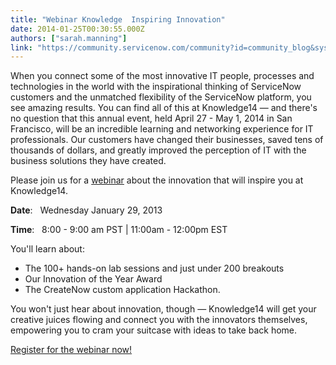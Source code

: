 ```yaml
---
title: "Webinar Knowledge  Inspiring Innovation"
date: 2014-01-25T00:30:55.000Z
authors: ["sarah.manning"]
link: "https://community.servicenow.com/community?id=community_blog&sys_id=59fde22ddbd0dbc01dcaf3231f961916"
---
```

<p class="p1">When you connect some of the most innovative IT people, processes and technologies in the world with the inspirational thinking of ServiceNow customers and the unmatched flexibility of the ServiceNow platform, you see amazing results. You can find all of this at Knowledge14 — and there's no question that this annual event, held April 27 - May 1, 2014 in San Francisco, will be an incredible learning and networking experience for IT professionals. Our customers have changed their businesses, saved tens of thousands of dollars, and greatly improved the perception of IT with the business solutions they have created.</p><p class="p2"></p><p class="p2">Please join us for a <a title="fo.servicenow.com/LP=2131" href="http://info.servicenow.com/LP=2131">webinar</a> about the innovation that will inspire you at Knowledge14.</p><p class="p1"></p><p class="p1"><strong>Date</strong>:   Wednesday January 29, 2013</p><p class="p1"><strong>Time</strong>:   8:00 - 9:00 am PST | 11:00am - 12:00pm EST</p><p class="p2"></p><p class="p1"> You'll learn about:</p><ul><li>The 100+ hands-on lab sessions and just under 200 breakouts</li><li>Our Innovation of the Year Award</li><li>The CreateNow custom application Hackathon. </li></ul><p class="p1"></p><p class="p1">You won't just hear about innovation, though — Knowledge14 will get your creative juices flowing and connect you with the innovators themselves, empowering you to cram your suitcase with ideas to take back home.</p><p class="p2"></p><p class="p1"><a title="fo.servicenow.com/LP=2131" href="http://info.servicenow.com/LP=2131">Register for the webinar now!</a></p>